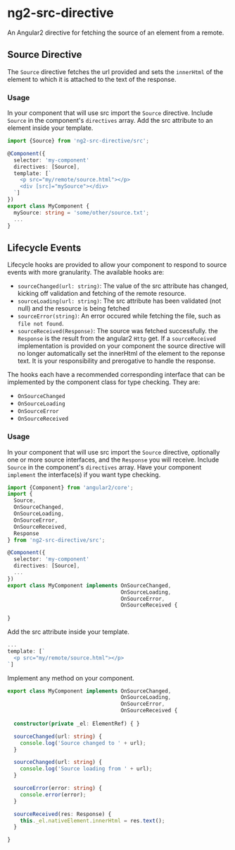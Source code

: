# ng2-src-directive

An Angular2 directive for fetching the source of an element from a remote.

## Source Directive

The `Source` directive fetches the url provided and sets the `innerHtml` of the element to which it is attached to the text of the response.

### Usage

In your component that will use src import the `Source` directive. Include `Source` in the component's `directives` array. Add the src attribute to an element inside your template.

```ts
import {Source} from 'ng2-src-directive/src';

@Component({
  selector: 'my-component'
  directives: [Source],
  template: [`
    <p src="my/remote/source.html"></p>
    <div [src]="mySource"></div>
  `]
})
export class MyComponent {
  mySource: string = 'some/other/source.txt';
  ...
}
```

## Lifecycle Events

Lifecycle hooks are provided to allow your component to respond to source events with more granularity. The available hooks are:

* `sourceChanged(url: string)`: The value of the src attribute has changed, kicking off validation and fetching of the remote resource.
* `sourceLoading(url: string)`: The src attribute has been validated (not null) and the resource is being fetched
* `sourceError(string)`: An error occured while fetching the file, such as `file not found`.
* `sourceReceived(Response)`: The source was fetched successfully. the `Response` is the result from the angular2 `Http` get. If a `sourceReceived` implementation is provided on your component the source directive will no longer automatically set the innerHtml of the element to the reponse text. It is your responsibility and prerogative to handle the response.

The hooks each have a recommended corresponding interface that can be implemented by the component class for type checking. They are:

* `OnSourceChanged`
* `OnSourceLoading`
* `OnSourceError`
* `OnSourceReceived`

### Usage

In your component that will use src import the `Source` directive, optionally one or more source interfaces, and the `Response` you will receive. Include `Source` in the component's `directives` array. Have your component `implement` the interface(s) if you want type checking.

```ts
import {Component} from 'angular2/core';
import {
  Source,
  OnSourceChanged,
  OnSourceLoading,
  OnSourceError,
  OnSourceReceived,
  Response
} from 'ng2-src-directive/src';

@Component({
  selector: 'my-component'
  directives: [Source],
  ...
})
export class MyComponent implements OnSourceChanged,
                                    OnSourceLoading,
                                    OnSourceError,
                                    OnSourceReceived {
  
}
```

Add the src attribute inside your template.

```ts
...
template: [`
  <p src="my/remote/source.html"></p>
`]

```

Implement any method on your component.

```ts
export class MyComponent implements OnSourceChanged,
                                    OnSourceLoading,
                                    OnSourceError,
                                    OnSourceReceived {
  
  constructor(private _el: ElementRef) { }

  sourceChanged(url: string) {
    console.log('Source changed to ' + url);
  }

  sourceChanged(url: string) {
    console.log('Source loading from ' + url);
  }

  sourceError(error: string) {
    console.error(error);
  }

  sourceReceived(res: Response) {
    this._el.nativeElement.innerHtml = res.text();
  }

}
```